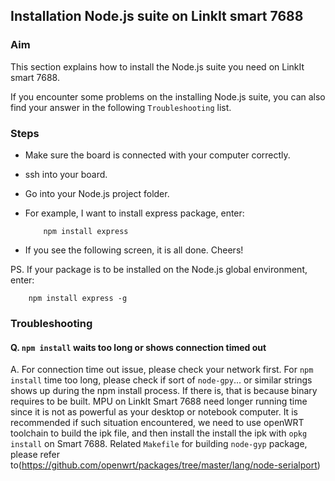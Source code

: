 ## Installation Node.js suite on LinkIt smart 7688

### Aim

This section explains how to install the Node.js suite you need on LinkIt smart 7688.

If you encounter some problems on the installing Node.js suite, you can also find your answer in the following `Troubleshooting` list.

### Steps

* Make sure the board is connected with your computer correctly.
* ssh into your board.
* Go into your Node.js project folder.
* For example, I want to install express package, enter:
    
    ```
        npm install express
    ```
* If you see the following screen, it is all done. Cheers!

PS. If your package is to be installed on the Node.js global environment, enter:
``` 
    npm install express -g
```

### Troubleshooting

#### Q. `npm install` waits too long or shows connection timed out
A. For connection time out issue, please check your network first. For `npm install` time too long, please check if sort of `node-gpy`... or similar strings shows up during the npm install process. If there is, that is because binary requires to be built. MPU on LinkIt Smart 7688 need longer running time since it is not as powerful as your desktop or notebook computer. It is recommended if such situation encountered, we need to use openWRT toolchain to build the ipk file, and then install the install the ipk with `opkg install` on Smart 7688. Related `Makefile` for building `node-gyp` package, please refer to(https://github.com/openwrt/packages/tree/master/lang/node-serialport) 
    
        

    